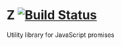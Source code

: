 # Z [![Build Status](https://secure.travis-ci.org/jakobmattsson/Z.png)](http://travis-ci.org/jakobmattsson/Z)

Utility library for JavaScript promises
